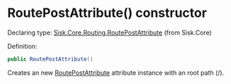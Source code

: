 <!--

Copyrights 2023 Sisk Framework - CypherPotato
Published under MIT license

!!! DO NOT EDIT THIS FILE !!!
This file was generated by a tool in the Sisk package. To edit the information in this documentation,
edit the XML documentation present in the Sisk source code.

-->


# RoutePostAttribute() constructor

Declaring type: [Sisk.Core.Routing.RoutePostAttribute](/spec/Sisk.Core.Routing.RoutePostAttribute.md) (from Sisk.Core)


Definition:

```cs
public RoutePostAttribute()
```

Creates an new <a href="/spec/Sisk.Core.Routing.RoutePostAttribute.md">RoutePostAttribute</a> attribute instance with an root path (/).

